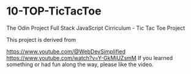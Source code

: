 # 10-TOP-TicTacToe

The Odin Project Full Stack JavaScript Cirriculum - Tic Tac Toe Project

This project is derived from

https://www.youtube.com/@WebDevSimplified
https://www.youtube.com/watch?v=Y-GkMjUZsmM
If you learned something or had fun along the way, please like the video.
